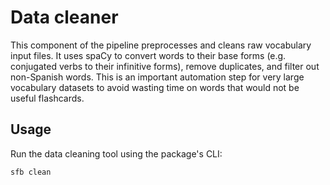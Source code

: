 # Data cleaner

This component of the pipeline preprocesses and cleans raw vocabulary input files. It uses spaCy to convert words to their base forms (e.g. conjugated verbs to their infinitive forms), remove duplicates, and filter out non-Spanish words. This is an important automation step for very large vocabulary datasets to avoid wasting time on words that would not be useful flashcards.

## Usage

Run the data cleaning tool using the package's CLI:
```bash
sfb clean
```